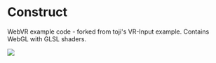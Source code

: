 # Construct
WebVR example code - forked from toji's VR-Input example.
Contains WebGL with GLSL shaders.

![](http://s32.postimg.org/xqn1osvf9/webvrdemo.png)
